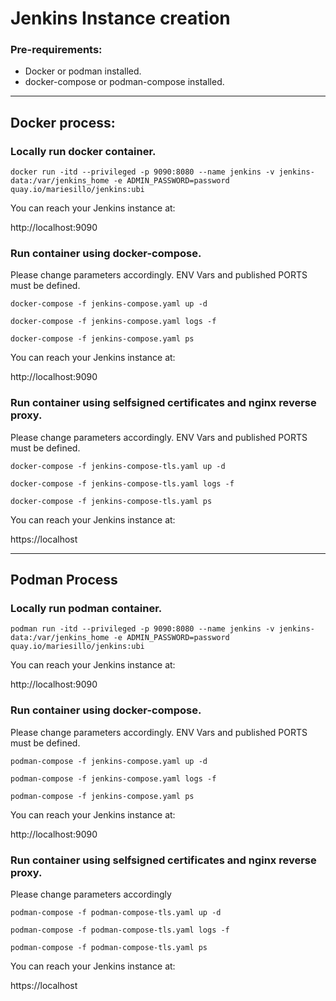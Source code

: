 # Jenkins Instance creation

### Pre-requirements:

* Docker or podman installed.
* docker-compose or podman-compose installed.

---

## Docker process:

### Locally run **docker** container.

```
docker run -itd --privileged -p 9090:8080 --name jenkins -v jenkins-data:/var/jenkins_home -e ADMIN_PASSWORD=password quay.io/mariesillo/jenkins:ubi
```

You can reach your Jenkins instance at:

http://localhost:9090

### Run container using **docker-compose**.

Please change parameters accordingly. ENV Vars and published PORTS must be defined.

```
docker-compose -f jenkins-compose.yaml up -d
```

```
docker-compose -f jenkins-compose.yaml logs -f
```

```
docker-compose -f jenkins-compose.yaml ps
```

You can reach your Jenkins instance at:

http://localhost:9090


### Run container using selfsigned certificates and nginx reverse proxy.

Please change parameters accordingly. ENV Vars and published PORTS must be defined.

```
docker-compose -f jenkins-compose-tls.yaml up -d
```

```
docker-compose -f jenkins-compose-tls.yaml logs -f
```

```
docker-compose -f jenkins-compose-tls.yaml ps
```

You can reach your Jenkins instance at:

https://localhost

---

## Podman Process

### Locally run **podman** container.

```
podman run -itd --privileged -p 9090:8080 --name jenkins -v jenkins-data:/var/jenkins_home -e ADMIN_PASSWORD=password quay.io/mariesillo/jenkins:ubi
```

You can reach your Jenkins instance at:

http://localhost:9090


### Run container using **docker-compose**.

Please change parameters accordingly. ENV Vars and published PORTS must be defined.

```
podman-compose -f jenkins-compose.yaml up -d
```

```
podman-compose -f jenkins-compose.yaml logs -f
```

```
podman-compose -f jenkins-compose.yaml ps
```

You can reach your Jenkins instance at:

http://localhost:9090


###  Run container using selfsigned certificates and nginx reverse proxy.

Please change parameters accordingly

```
podman-compose -f podman-compose-tls.yaml up -d
```

```
podman-compose -f podman-compose-tls.yaml logs -f
```

```
podman-compose -f podman-compose-tls.yaml ps
```

You can reach your Jenkins instance at:

https://localhost

